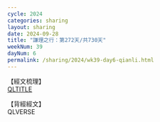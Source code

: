 ```yaml
---
cycle: 2024
categories: sharing
layout: sharing
date: 2024-09-28
title: "謙理之行：第272天/共730天"
weekNum: 39
dayNum: 6
permalink: /sharing/2024/wk39-day6-qianli.html
---
```

【經文梳理】  
[QLTITLE](QLLINK)

【背經經文】  
QLVERSE

